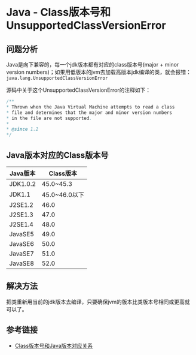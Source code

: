 # Java - Class版本号和UnsupportedClassVersionError

## 问题分析

Java是向下兼容的，每一个jdk版本都有对应的class版本号(major + minor version numbers)；如果用低版本的jvm去加载高版本jdk编译的类，就会报错：`java.lang.UnsupportedClassVersionError`
<!--more-->

源码中关于这个UnsupportedClassVersionError的注释如下：

```java
/**
* Thrown when the Java Virtual Machine attempts to read a class
* file and determines that the major and minor version numbers
* in the file are not supported.
*
* @since 1.2
*/
```

## Java版本对应的Class版本号

|Java版本|Class版本|
|-|-|
|JDK1.0.2|45.0~45.3|
|JDK1.1|45.0~46.0以下|
|J2SE1.2|46.0|
|J2SE1.3|47.0|
|J2SE1.4|48.0|
|JavaSE5|49.0|
|JavaSE6|50.0|
|JavaSE7|51.0|
|JavaSE8|52.0|

## 解决方法

把类重新用当前的jdk版本去编译，只要确保jvm的版本比类版本号相同或更高就可以了。

## 参考链接

* [Class版本号和Java版本对应关系](https://blog.csdn.net/qiao_198911/article/details/52122369)
